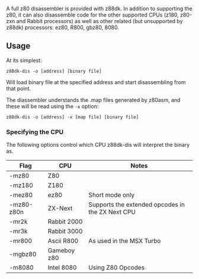 A full z80 disassembler is provided with z88dk. In addition to supporting the z80, it can also disassemble code for the other supported CPUs (z180, z80-zxn and Rabbit processors) as well as other related (but unsupported by z88dk) processors: ez80, R800, gbz80, 8080.

## Usage

At its simplest:

    z88dk-dis -o [address] [binary file]

Will load binary file at the specified address and start disassembling from that point.

The diassembler understands the .map files generated by z80asm, and these will be read using the `-x` option:

    z88dk-dis -o [address] -x [map file] [binary file]

### Specifying the CPU

The following options control which CPU z88dk-dis will interpret the binary as.

| Flag | CPU | Notes |
|-|-|-|
| -mz80 | Z80 | |
| -mz180 | Z180 | |
| -mez80 | ez80 | Short mode only |
| -mz80-z80n | ZX-Next | Supports the extended opcodes in the ZX Next CPU |
| -mr2k | Rabbit 2000 | |
| -mr3k | Rabbit 3000 | |
| -mr800 | Ascii R800 | As used in the MSX Turbo |
| -mgbz80 | Gameboy z80 | |
| -m8080 | Intel 8080 | Using Z80 Opcodes |





